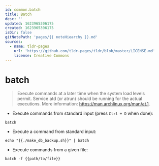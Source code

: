 ```yaml
---
id: common.batch
title: Batch
desc: ''
updated: 1623965306175
created: 1623965306175
isDir: false
gitNotePath: 'pages/{{ noteHiearchy }}.md'
sources:
  - name: tldr-pages
    url: 'https://github.com/tldr-pages/tldr/blob/master/LICENSE.md'
    license: Creative Commons
---
```

# batch

> Execute commands at a later time when the system load levels permit.
> Service atd (or atrun) should be running for the actual executions.
> More information: <https://man.archlinux.org/man/at.1>.

- Execute commands from standard input (press `Ctrl + D` when done):

`batch`

- Execute a command from standard input:

`echo "{{./make_db_backup.sh}}" | batch`

- Execute commands from a given file:

`batch -f {{path/to/file}}`


